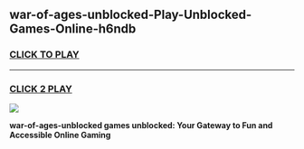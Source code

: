 
## war-of-ages-unblocked-Play-Unblocked-Games-Online-h6ndb
<h3>
<a href="https://premium76.site?title=war-of-ages-unblocked&ref=25A">CLICK TO PLAY</a></h3>
<hr>

<h3>
<a href="https://premium76.site?title=war-of-ages-unblocked&ref=25A">CLICK 2 PLAY</a>
  
</h3>

<a href="https://premium76.site?title=war-of-ages-unblocked&ref=25A"><img src="https://clearcache.store/games.png"></a>


**war-of-ages-unblocked games unblocked: Your Gateway to Fun and Accessible Online Gaming**
